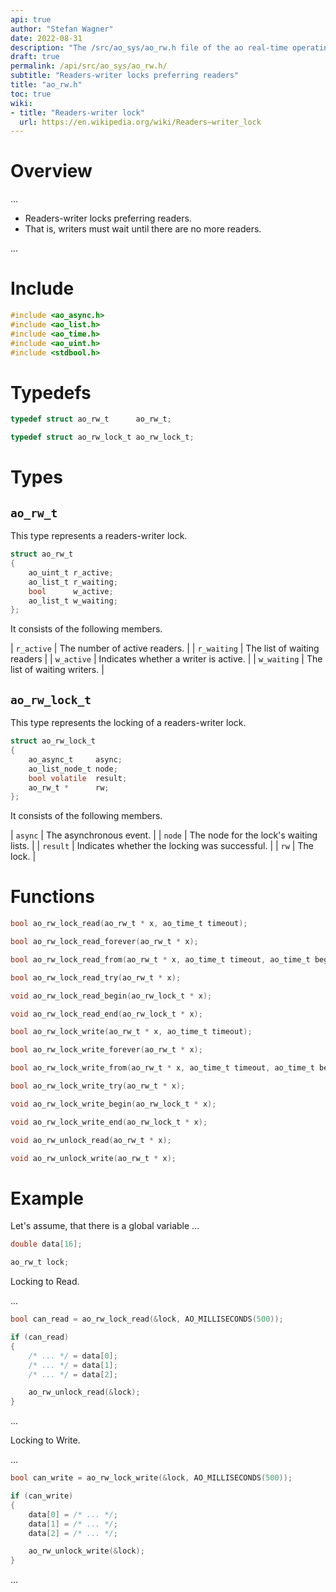 ```yaml
---
api: true
author: "Stefan Wagner"
date: 2022-08-31
description: "The /src/ao_sys/ao_rw.h file of the ao real-time operating system."
draft: true
permalink: /api/src/ao_sys/ao_rw.h/
subtitle: "Readers-writer locks preferring readers"
title: "ao_rw.h"
toc: true
wiki:
- title: "Readers-writer lock"
  url: https://en.wikipedia.org/wiki/Readers–writer_lock
---
```


# Overview

...

- Readers-writer locks preferring readers.
- That is, writers must wait until there are no more readers.

...

# Include

```c
#include <ao_async.h>
#include <ao_list.h>
#include <ao_time.h>
#include <ao_uint.h>
#include <stdbool.h>
```

# Typedefs

```c
typedef struct ao_rw_t      ao_rw_t;
```

```c
typedef struct ao_rw_lock_t ao_rw_lock_t;
```

# Types

## `ao_rw_t`

This type represents a readers-writer lock.

```c
struct ao_rw_t
{
    ao_uint_t r_active;
    ao_list_t r_waiting;
    bool      w_active;
    ao_list_t w_waiting;
};
```

It consists of the following members.

| `r_active` | The number of active readers. |
| `r_waiting` | The list of waiting readers |
| `w_active` | Indicates whether a writer is active. |
| `w_waiting` | The list of waiting writers. |

## `ao_rw_lock_t`

This type represents the locking of a readers-writer lock.

```c
struct ao_rw_lock_t
{
    ao_async_t     async;
    ao_list_node_t node;
    bool volatile  result;
    ao_rw_t *      rw;
};
```

It consists of the following members.

| `async` | The asynchronous event. |
| `node` | The node for the lock's waiting lists. |
| `result` | Indicates whether the locking was successful. |
| `rw` | The lock. |

# Functions

```c
bool ao_rw_lock_read(ao_rw_t * x, ao_time_t timeout);
```

```c
bool ao_rw_lock_read_forever(ao_rw_t * x);
```

```c
bool ao_rw_lock_read_from(ao_rw_t * x, ao_time_t timeout, ao_time_t beginning);
```

```c
bool ao_rw_lock_read_try(ao_rw_t * x);
```

```c
void ao_rw_lock_read_begin(ao_rw_lock_t * x);
```

```c
void ao_rw_lock_read_end(ao_rw_lock_t * x);
```

```c
bool ao_rw_lock_write(ao_rw_t * x, ao_time_t timeout);
```

```c
bool ao_rw_lock_write_forever(ao_rw_t * x);
```

```c
bool ao_rw_lock_write_from(ao_rw_t * x, ao_time_t timeout, ao_time_t beginning);
```

```c
bool ao_rw_lock_write_try(ao_rw_t * x);
```

```c
void ao_rw_lock_write_begin(ao_rw_lock_t * x);
```

```c
void ao_rw_lock_write_end(ao_rw_lock_t * x);
```

```c
void ao_rw_unlock_read(ao_rw_t * x);
```

```c
void ao_rw_unlock_write(ao_rw_t * x);
```

# Example

Let's assume, that there is a global variable ...

```c
double data[16];
```

```c
ao_rw_t lock;
```

Locking to Read.

...

```c
bool can_read = ao_rw_lock_read(&lock, AO_MILLISECONDS(500));

if (can_read)
{
    /* ... */ = data[0];
    /* ... */ = data[1];
    /* ... */ = data[2];

    ao_rw_unlock_read(&lock);
}
```

...

Locking to Write.

...

```c
bool can_write = ao_rw_lock_write(&lock, AO_MILLISECONDS(500));

if (can_write)
{
    data[0] = /* ... */;
    data[1] = /* ... */;
    data[2] = /* ... */;

    ao_rw_unlock_write(&lock);
}
```

...
